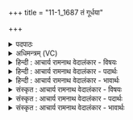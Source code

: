 +++
title = "11-1_1687 तं गूर्धया"

+++
<details><summary>पदपाठः</summary>

त꣢म्। गू꣢꣯र्धय। स्व꣡र्णरम्। स्वः꣡। न꣣रम्। देवा꣡सः꣢। दे꣣व꣢म्। अ꣣रति꣢म्। द꣣धन्विरे। देवत्रा꣢। ह꣣व्य꣡म्। ऊ꣣हिषे। १६८७।
</details>

<details><summary>अधिमन्त्रम् (VC)</summary>

- अग्निः
- सौभरि: काण्व:
- काकुभः प्रगाथः (विषमा ककुप्, समा सतोबृहती)
- ऋषभः
</details>

<details><summary>हिन्दी : आचार्य रामनाथ वेदालंकार - विषयः</summary>

प्रथम ऋचा की पूर्वार्चिक में १०९ क्रमाङ्क पर व्याख्या की जा चुकी है। यहाँ परमात्मा की स्तुति का विषय कहते हैं।
</details>

<details><summary>हिन्दी : आचार्य रामनाथ वेदालंकार - पदार्थः</summary>

पदार्थान्वयभाषाः -  हे मानव!तू(तम्)उस प्रसिद्ध, (स्वर्णरम्)ब्रह्मानन्द वा दिव्य प्रकाश को प्राप्त करानेवाले जगन्नायक परमात्मा की(गूर्धय)अर्चना कर।(देवासः)विद्वान्,दिव्य गुणोंवाले लोग,उस(देवम्)प्रकाशक, (अरतिम्)सबके स्वामी जगदीश्वर को(दधन्विरे)अपने आत्मा में धारण करते हैं। हे ज्योतिर्मय देव!आप(देवत्रा)विद्वान् जनों में(हव्यम्)देने योग्य सद्गुण-समूह को(ऊहिषे)प्राप्त कराओ ॥१॥
</details>

<details><summary>हिन्दी : आचार्य रामनाथ वेदालंकार - भावार्थः</summary>

भावार्थभाषाः -  जो मनुष्य श्रेष्ठ गुण-कर्म-स्वभाववाले परमेश्वर की उपासना करते हैं,वे स्वयं भी वैसे हो जाते हैं ॥१॥
</details>

<details><summary>संस्कृत : आचार्य रामनाथ वेदालंकार - विषयः</summary>

तत्र प्रथमा ऋक् पूर्वार्चिके १०९ क्रमाङ्के व्याख्यातपूर्वा। अत्र परमात्मस्तुतिविषय उच्यते।
</details>

<details><summary>संस्कृत : आचार्य रामनाथ वेदालंकार - पदार्थः</summary>

पदार्थान्वयभाषाः -  हे मानव!त्वम्(तम्)प्रसिद्धम्, (स्वर्णरम्)ब्रह्मानन्दस्य दिव्यप्रकाशस्य वा प्रापयितारम् अग्निम् जगन्नायकं परमात्मानम्(गूर्धय)अर्च।[गूर्धयतिः अर्चतिकर्मा। निघं० ३।१४] (देवासः)विद्वांसो दिव्यगुणा जनाः,तम्(देवम्)प्रकाशकम्, (अरतिम्)सर्वेषां स्वामिनम् अग्निं जगदीश्वरम्(दधन्विरे)आत्मनि धारयन्ति। हे अग्ने ज्योतिर्मय देव!त्वम्(देवत्रा)देवेषु विद्वज्जनेषु(हव्यम्)दातव्यं सद्गुणसमूहम्(ऊहिषे)वह,प्रापय ॥१॥
</details>

<details><summary>संस्कृत : आचार्य रामनाथ वेदालंकार - भावार्थः</summary>

भावार्थभाषाः -  ये मनुष्याः सद्गुणकर्मस्वभावं परमेश्वरमुपासते ते स्वयमपि तादृशा जायन्ते ॥१॥
</details>